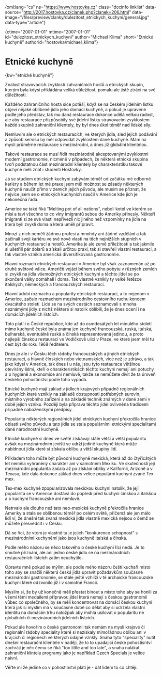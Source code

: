 
{xml:lang="cs" ns="https://www.hostovka.cz" class="docinfo linklist" data-source="http://2017.hostovka.cz/clanek.php?clanek=206.html" data-image="/files/preview/clanky/dulezitost\_etnickych\_kuchyni/general.jpg" data-type="article"}

{ctime="2007-01-01" mtime="2007-01-01" id="dulezitost\_etnickych\_kuchyni" author="Michael Klíma" short="Etnické kuchyně" authorid="hostovka/michael_klima"}

# Etnické kuchyně

<!-- generated attribute kw by user_udpatekw.sh on 2019-03-13, do not edit -->

{kw="etnické kuchyně"}

Znalost stravovacích zvyklostí zahraničních hostů a etnických skupin, kterým byla kdysi přikládána veliká důležitost, pomalu ale jistě ztrácí na své důležitosti.

Každého zahraničního hosta sice potěší, když se na českém jídelním lístku objeví nějaké oblíbené jídlo jeho domácí kuchyně, a pokud je upravené podle jeho představ, tak mu daná restaurace dokonce udělá velkou radost, ale aby restaurace přizpůsobily své jídelní lístky stravovacím zvyklostem každé skupině zahraniční klientely, by byl dnes úkol téměř nad lidské síly.

Nemluvím ale o etnických restauracích, ve kterých jídla, sled jejich podávání a způsob servisu by měl odpovídat zvyklostem dané kuchyně. Mám na mysli průměrné restaurace s mezinárodní, a dnes již globální klientelou.

Takové restaurace se musí řídit mezinárodně akceptovanými zvyklostmi moderní gastronomie, nicméně v případech, že některá etnická skupina tvoří podstatnou část mezinárodní klientely by charakteristiku takové kuchyně měli znát i studenti Hostovky.

Já se studiem etnických kuchyní zabývám téměř od začátku mé odborné kariéry a během let mé praxe jsem měl možnost se zásady některých kuchyně naučit přímo v zemích jejich původu, ale musím se přiznat, že nejvíce jsem se o etnických kuchyních naučil v Americe kde jich je nekonečná řada.

Americe se také říká "Melting pot of all nations", neboli kotel ve kterém se mísí a taví všechno to co vlny imigrantů sebou do Ameriky přinesly. Někteří imigranti si ze své vlasti nepřivezli nic jiného než vzpomínky na jídla na která byli zvyklí doma a která uměli připravit.

Mnozí z nich neměli žádnou profesi a mnohdy ani žádné vzdělání a tak začínali svoji kariéru ve své nové vlasti na těch nejnižších stupních v kuchyních restaurací a hotelů. Amerika je ale země příležitostí a tak jakmile si ušetřili pár dolarů a získali určitou praxi, tak si otevřeli vlastní restauraci, a tak vlastně vznikla americká diversifikovaná gastronomie.

Hlavní rozmach etnických restaurací v Americe byl však zaznamenán až po druhé světové válce. Američtí vojáci během svého pobytu v různých zemích si zvykli na jídla všemožných etnických kuchyní a těchto jídel se po skončení války domáhali i doma. Tak vlastně vznikly ty velké řetězce italských, německých a francouzských restaurací.

Hlavní údobí rozmachu a popularity etnických restaurací, a to nejenom v Americe, začalo rozmachem mezinárodního cestovního ruchu koncem dvacátého století. Lidé se na svých cestách seznamovali s mnoha neznámými jídly z nichž některé si natolik oblíbili, že je dnes ocení i na domácích jídelních lístcích.

Toto platí i o České republice, kde až do osmdesátých let minulého století mimo kuchyně české byla známa jen kuchyně francouzská, ruská, italská, bulharská, eventuálně ruská a čínská representovaná jedinou, a proto nejlepší čínskou restaurací ve Vodičkově ulici v Praze, ve které jsem měl tu čest být do roku 1968 ředitelem.

Dnes je ale i v Česku těch rádoby francouzských a jiných etnických restaurací, a hlavně čínských nebo vietnamských, více než je zdrávo, a tak jako kdysi v Americe, tak dnes i u nás, jsou tyto restaurace většinou otevírány lidmi, kteří o charakteristikách těchto kuchyní nemají ani potuchy a o hygieně a ekonomice ani nemluvě, takže se nemůžete divit že ta úroveň českého pohostinství podle toho vypadá.

Etnické kuchyně mají základ v jídlech krajových případně regionálních kuchyních které vznikly na základě dostupnosti potřebných surovin, místního výrobního zařízení a na základě technik známých v dané zemi v době jejich vzniku. Později byla příprava těchto jídel ovlivněna tradicemi případně náboženskými předpisy.

Popularita některých regionálních jídel etnických kuchyní překročila hranice oblasti svého původu a tato jídla se stala populárními etnickými specialitami dané národnostní kuchyně.

Etnické kuchyně si dnes ve světě získávají stále větší a větší popularitu avšak na mezinárodním jevišti se udrží jedině kuchyně která může nabídnout jídla které si získala oblibu u větší skupiny lidí.

Příkladem toho může být původní kuchyně mexická, která až do čtyřicátých let neměla vyhraněný charakter ani v samotném Mexiku. Ve skutečnosti její mezinárodní popularita začala až po získání obliby v Kalifornii, Arizoně a v Texasu, kde dala dokonce základ dnes velice populární kuchyni zvané Tex-mex.

Tex-mex kuchyně zpopularizovala mexickou kuchyni natolik, že její popularita se v Americe dostává do popředí před kuchyni čínskou a italskou a o kuchyni francouzské ani nemluvě.

Netrvalo ale dlouho než tato neo-mexická kuchyně překročila hranice Ameriky a stala se oblíbenou téměř po celém světě, přičemž ale jen málo lidí ví, že dnešní tak zvaná mexická jídla vlastně mexická nejsou o čemž se můžete přesvědčit i v Česku.

Dá se říci, že vtom je vlastně ta je jejich "konkurence schopnost" s mezinárodními kuchyněmi jako jsou kuchyně italská a čínská.

Podle mého názoru se něco takového o české kuchyni říci nedá. Je to smutné přiznání, ale ani jedno české jídlo se na mezinárodních restauračních lístcích zatím neuchytilo.

Opravte mně pokud se mýlím, ale podle mého názoru čeští kuchaři místo toho aby se snažili některá česká jídla upravit požadavkům současné mezinárodní gastronomie, se stále ještě vzhlíží v té archaické francouzské kuchyni které odzvonilo již i v samotné Francii.

Myslím si, že by už konečně měli přestat blnout a místo toho aby se honili za všemi těmi medailemi přípravou jídel která nemají s českou gastronomií vůbec co společného, by se měli koncentrovat na domácí českou kuchyni která jak si myslím má v současné době co dělat aby si udržela vlastní identitu na domácím trhu natožpak aby mohla usilovat o popularitu ne globálních či mezinárodních jídelních lístcích.

Pokud ale hovořím o české gastronomii tak nemám na mysli krajové či regionální rádoby speciality které si nezískaly mimořádnou oblibu ani v krajcích či regionech ve kterých údajně vznkly. Snaha tyto "speciality" nutit dnešní restaurační klientele v naději, že to to upadajicí české pohostisntví zachrájí je něc čemu se říká "too little and too late", a snaha nalákat zahraniční klintelu programy jako je například Czech Specials je velice naivní.

Věřte mi že jediné co v pohostinství platí je - dát lidem to co chtějí.

